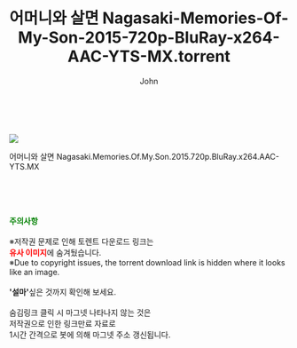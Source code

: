 ﻿---
layout: post
title:  "    어머니와 살면 Nagasaki-Memories-Of-My-Son-2015-720p-BluRay-x264-AAC-YTS-MX.torrent"
author: John
categories: [ 영화 ]
tags: [  ]
image: https://torrentrj55.com/uploadfile/full/1b8cc596191a7ad47b03e42fe77c395ff0d0b636.jpg 
description: "    어머니와 살면 Nagasaki-Memories-Of-My-Son-2015-720p-BluRay-x264-AAC-YTS-MX torrent 정보 공유"
toc: true
toc_sticky: true
---

<br>
<p><img src="https://torrentrj55.com/uploadfile/full/1b8cc596191a7ad47b03e42fe77c395ff0d0b636.jpg"/></p>
 어머니와 살면 Nagasaki.Memories.Of.My.Son.2015.720p.BluRay.x264.AAC-YTS.MX  
    
<br><br><br>
<p data-ke-size="size16"><b><span style="color: green;">주의사항</span></b><br /><br />※저작권 문제로 인해 토렌트 다운로드 링크는<br /><b><span style="color: red;">유사 이미지</span></b>에 숨겨뒀습니다.<br />※Due to copyright issues, the torrent download link is hidden where it looks like an image.<br /><br /><b>'설마'</b>싶은 것까지 확인해 보세요.<br /><br />숨김링크 클릭 시 마그넷 나타나지 않는 것은<br />저작권으로 인한 링크만료 자료로<br />1시간 간격으로 봇에 의해 마그넷 주소 갱신됩니다.</p>
